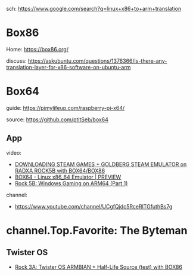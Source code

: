 sch: https://www.google.com/search?q=linux+x86+to+arm+translation

# Box86
Home: https://box86.org/

discuss: https://askubuntu.com/questions/1376366/is-there-any-translation-layer-for-x86-software-on-ubuntu-arm

# Box64
guide: https://pimylifeup.com/raspberry-pi-x64/

source: https://github.com/ptitSeb/box64

## App
video:
- [DOWNLOADING STEAM GAMES + GOLDBERG STEAM EMULATOR on RADXA ROCK5B with BOX64/BOX86](https://youtu.be/KFgPwZ19eGQ)
- [BOX64 - Linux x86_64 Emulator | PREVIEW](https://youtu.be/244bgg0m570)
- [Rock 5B: Windows Gaming on ARM64 (Part 1)](https://youtu.be/98ppuZbOGrU)

channel:
- https://www.youtube.com/channel/UCgfQjdc5RceRlTGfuthBs7g

# channel.Top.Favorite: The Byteman
## Twister OS
- [Rock 3A: Twister OS ARMBIAN + Half-Life Source (test) with BOX86](https://youtu.be/S-phQ_7DCE8)
